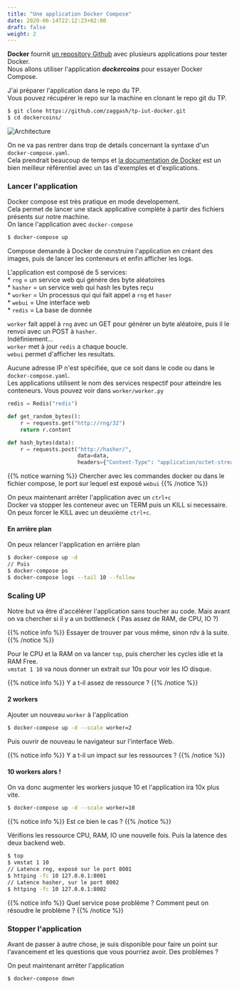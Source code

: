 ```yaml
---
title: "Une application Docker Compose"
date: 2020-06-14T22:12:23+02:00
draft: false
weight: 2
---
```


**Docker** fournit [un repository Github](https://github.com/dockersamples/) avec plusieurs applications pour tester Docker.  
Nous allons utiliser l'application ***dockercoins*** pour essayer Docker Compose.

J'ai préparer l'application dans le repo du TP.  
Vous pouvez récupérer le repo sur la machine en clonant le repo git du TP. 
```bash
$ git clone https://github.com/zaggash/tp-iut-docker.git
$ cd dockercoins/
```
![Architecture](/images/dockercoins-diagram.svg?featherlight=false&width=30pc)

On ne va pas rentrer dans trop de details concernant la syntaxe d'un `docker-compose.yaml`.  
Cela prendrait beaucoup de temps et [la documentation de Docker](https://docs.docker.com/compose/compose-file/) est un bien meilleur référentiel avec un tas d'exemples et d'explications.  

### Lancer l'application

Docker compose est très pratique en mode developement.  
Cela permet de lancer une stack applicative complète à partir des fichiers présents sur notre machine.  
On lance l'application avec `docker-compose`  
```bash
$ docker-compose up
```

Compose demande à Docker de construire l'application en créant des images, puis de lancer les conteneurs et enfin afficher les logs.  

L'application est composé de 5 services:  
    * `rng` = un service web qui génére des byte aléatoires  
    * `hasher` = un service web qui hash les bytes reçu  
    * `worker` = Un processus qui qui fait appel a `rng` et `haser`  
    * `webui` = Une interface web  
    * `redis` = La base de donnée  

`worker` fait appel à `rng` avec un GET pour générer un byte aléatoire, puis il le renvoi avec un POST à `hasher`.  
Indéfiniement...  
`worker` met à jour `redis` a chaque boucle.  
`webui` permet d'afficher les resultats.  

Aucune adresse IP n'est spécifiée, que ce soit dans le code ou dans le `docker-compose.yaml`.  
Les applications utilisent le nom des services respectif pour atteindre les conteneurs.
Vous pouvez voir dans `worker/worker.py`
```python
redis = Redis("redis")

def get_random_bytes():
    r = requests.get("http://rng/32")
    return r.content

def hash_bytes(data):
    r = requests.post("http://hasher/",
                      data=data,
                      headers={"Content-Type": "application/octet-stream"})
```

{{% notice warning %}}
Chercher avec les commandes docker ou dans le fichier compose, le port sur lequel est exposé `webui`
{{% /notice %}}

On peux maintenant arrêter l'application avec un `ctrl+c`  
Docker va stopper les conteneur avec un TERM puis un KILL si necessaire.  
On peux forcer le KILL avec un deuxième `ctrl+c`.

#### En arrière plan

On peux relancer l'application en arrière plan
```bash
$ docker-compose up -d
// Puis
$ docker-compose ps
$ docker-compose logs --tail 10 --follow
```

### Scaling UP

Notre but va être d'accélérer l'application sans toucher au code.
Mais avant on va chercher si il y a un bottleneck ( Pas assez de RAM, de CPU, IO ?)

{{% notice info %}}
Essayer de trouver par vous même, sinon rdv à la suite.
{{% /notice %}}

Pour le CPU et la RAM on va lancer `top`, puis chercher les cycles idle et la RAM Free.  
`vmstat 1 10` va nous donner un extrait sur 10s pour voir les IO disque.

{{% notice info %}}
Y a t-il assez de ressource ?
{{% /notice %}}

#### 2 workers
Ajouter un nouveau `worker` à l'application
```bash
$ docker-compose up -d --scale worker=2
```

Puis ouvrir de nouveau le navigateur sur l'interface Web.  

{{% notice info %}}
Y a t-il un impact sur les ressources ?
{{% /notice %}}

#### 10 workers alors !

On va donc augmenter les workers jusque 10 et l'application ira 10x plus vite.
```bash
$ docker-compose up -d --scale worker=10
```
{{% notice info %}}
Est ce bien le cas ?
{{% /notice %}}

Vérifions les ressource CPU, RAM, IO une nouvelle fois.
Puis la latence des deux backend web.
```bash
$ top
$ vmstat 1 10
// Latence rng, exposé sur le port 8001
$ httping -fc 10 127.0.0.1:8001
// Latence hasher, sur le port 8002
$ httping -fc 10 127.0.0.1:8002
```
{{% notice info %}}
Quel service pose problème ?
Comment peut on résoudre le problème ?
{{% /notice %}}


### Stopper l'application

Avant de passer à autre chose, je suis disponible pour faire un point sur l'avancement et les questions que vous pourriez avoir.
Des problèmes ?

On peut maintenant arrêter l'application
```bash
$ docker-compose down
```
